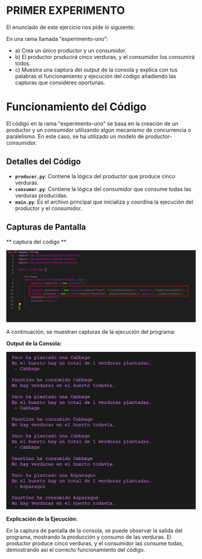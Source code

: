 # PRIMER EXPERIMENTO

El enunciado de este ejercicio nos pide lo siguiente:

En una rama llamada “experimento-uno”:

- a) Crea un único productor y un consumidor.
- b) El productor producirá cinco verduras, y el consumidor los consumirá todos.
- c) Muestra una captura del output de la consola y explica con tus palabras el funcionamiento y ejecución del código añadiendo las capturas que consideres oportunas.

# Funcionamiento del Código

El código en la rama "experimento-uno" se basa en la creación de un productor y un consumidor utilizando algún mecanismo de concurrencia o paralelismo. En este caso, se ha utilizado un modelo de productor-consumidor.

## Detalles del Código

- **`producer.py`**: Contiene la lógica del productor que produce cinco verduras.
- **`consumer.py`**: Contiene la lógica del consumidor que consume todas las verduras producidas.
- **`main.py`**: Es el archivo principal que inicializa y coordina la ejecución del productor y el consumidor.

## Capturas de Pantalla

** captura del codigo **

![Consola](https://github.com/Maanuuu2310/UD2-Simulador-productor-consumidor/blob/experimento-uno/imagenes/1.png)

A continuación, se muestran capturas de la ejecución del programa:

**Output de la Consola:**

![Consola](https://github.com/Maanuuu2310/UD2-Simulador-productor-consumidor/blob/experimento-uno/imagenes/7.png)

**Explicación de la Ejecución:**

En la captura de pantalla de la consola, se puede observar la salida del programa, mostrando la producción y consumo de las verduras. El productor produce cinco verduras, y el consumidor las consume todas, demostrando así el correcto funcionamiento del código.

